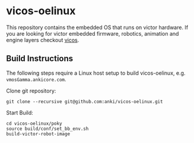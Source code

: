 # vicos-oelinux

This repository contains the embedded OS that runs on victor hardware.
If you are looking for victor embedded firmware, robotics, animation and engine layers checkout [vicos](https://github.com/anki/victor).

## Build Instructions

The following steps require a Linux host setup to build vicos-oelinux, e.g. `vmosGamma.ankicore.com`.

Clone git repository:
```
git clone --recursive git@github.com:anki/vicos-oelinux.git
```

Start Build:
```
cd vicos-oelinux/poky
source build/conf/set_bb_env.sh
build-victor-robot-image
```
